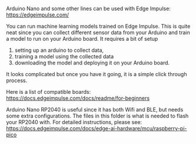 Arduino Nano and some other lines can be used with Edge Impulse: https://edgeimpulse.com/

You can run machine learning models trained on Edge Impulse. This is quite neat since you can collect different sensor data from your Arduino and train a model to run on your Arduino board. It requires a bit of setup 

1. setting up an arduino to collect data, 
2. training a model using the collected data
3. downloading the model and deploying it on your Arduino board. 

It looks complicated but once you have it going, it is a simple click through process.

Here is a list of compatible boards: https://docs.edgeimpulse.com/docs/readme/for-beginners

Arduino Nano RP2040 is useful since it has both Wifi and BLE, but needs some extra configurations. The files in this folder is what is needed to flash your RP2040 with. For detailed instructions, please see: https://docs.edgeimpulse.com/docs/edge-ai-hardware/mcu/raspberry-pi-pico